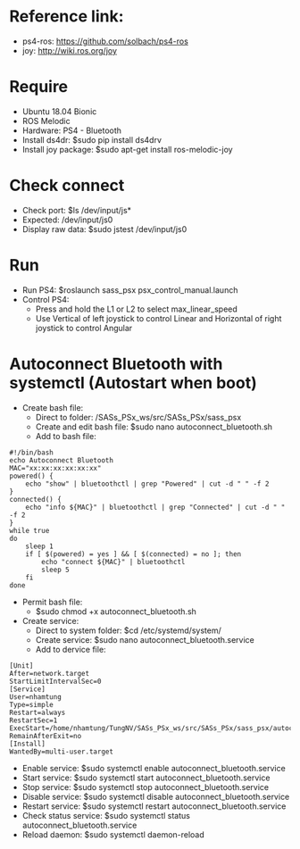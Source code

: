 # Reference link: 
- ps4-ros: https://github.com/solbach/ps4-ros
- joy: http://wiki.ros.org/joy

# Require
- Ubuntu 18.04 Bionic
- ROS Melodic
- Hardware: PS4 - Bluetooth
- Install ds4dr: $sudo pip install ds4drv
- Install joy package: $sudo apt-get install ros-melodic-joy

# Check connect
- Check port: $ls /dev/input/js*
- Expected: /dev/input/js0
- Display raw data: $sudo jstest /dev/input/js0

# Run
- Run PS4: $roslaunch sass_psx psx_control_manual.launch
- Control PS4: 
    + Press and hold the L1 or L2 to select max_linear_speed
    + Use Vertical of left joystick to control Linear and Horizontal of right joystick to control Angular

# Autoconnect Bluetooth with systemctl (Autostart when boot)
- Create bash file:
    + Direct to folder: /SASs_PSx_ws/src/SASs_PSx/sass_psx
    + Create and edit bash file: $sudo nano autoconnect_bluetooth.sh
    + Add to bash file: 
```
#!/bin/bash
echo Autoconnect Bluetooth
MAC="xx:xx:xx:xx:xx:xx"
powered() {
    echo "show" | bluetoothctl | grep "Powered" | cut -d " " -f 2
}
connected() {
    echo "info ${MAC}" | bluetoothctl | grep "Connected" | cut -d " " -f 2
}
while true
do
    sleep 1
    if [ $(powered) = yes ] && [ $(connected) = no ]; then
        echo "connect ${MAC}" | bluetoothctl
        sleep 5
    fi
done
```
- Permit bash file:
    + $sudo chmod +x autoconnect_bluetooth.sh
- Create service:
    + Direct to system folder: $cd /etc/systemd/system/
    + Create service: $sudo nano autoconnect_bluetooth.service
    + Add to dervice file:
```
[Unit]
After=network.target
StartLimitIntervalSec=0
[Service]
User=nhamtung
Type=simple
Restart=always
RestartSec=1
ExecStart=/home/nhamtung/TungNV/SASs_PSx_ws/src/SASs_PSx/sass_psx/autoconnect_bluetooth.sh
RemainAfterExit=no
[Install]
WantedBy=multi-user.target
```
- Enable service: $sudo systemctl enable autoconnect_bluetooth.service
- Start service: $sudo systemctl start autoconnect_bluetooth.service
- Stop service: $sudo systemctl stop autoconnect_bluetooth.service
- Disable service: $sudo systemctl disable autoconnect_bluetooth.service
- Restart service: $sudo systemctl restart autoconnect_bluetooth.service
- Check status service: $sudo systemctl status autoconnect_bluetooth.service
- Reload daemon: $sudo systemctl daemon-reload